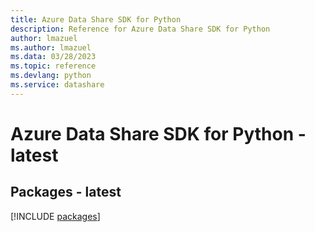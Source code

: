 ```yaml
---
title: Azure Data Share SDK for Python
description: Reference for Azure Data Share SDK for Python
author: lmazuel
ms.author: lmazuel
ms.data: 03/28/2023
ms.topic: reference
ms.devlang: python
ms.service: datashare
---
```

# Azure Data Share SDK for Python - latest
## Packages - latest
[!INCLUDE [packages](data-share-index.md)]